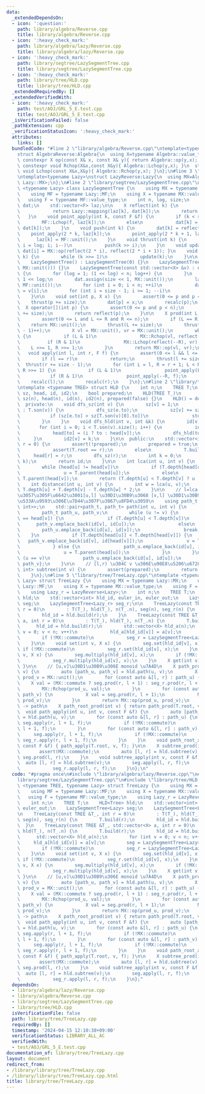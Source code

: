 ```yaml
---
data:
  _extendedDependsOn:
  - icon: ':question:'
    path: library/algebra/Reverse.cpp
    title: library/algebra/Reverse.cpp
  - icon: ':heavy_check_mark:'
    path: library/algebra/lazy/Reverse.cpp
    title: library/algebra/lazy/Reverse.cpp
  - icon: ':heavy_check_mark:'
    path: library/segtree/LazySegmentTree.cpp
    title: library/segtree/LazySegmentTree.cpp
  - icon: ':heavy_check_mark:'
    path: library/tree/HLD.cpp
    title: library/tree/HLD.cpp
  _extendedRequiredBy: []
  _extendedVerifiedWith:
  - icon: ':heavy_check_mark:'
    path: test/AOJ/GRL_5_E.test.cpp
    title: test/AOJ/GRL_5_E.test.cpp
  _isVerificationFailed: false
  _pathExtension: cpp
  _verificationStatusIcon: ':heavy_check_mark:'
  attributes:
    links: []
  bundledCode: "#line 2 \"library/algebra/Reverse.cpp\"\ntemplate<typename Algebra>\n\
    struct AlgebraReverse:Algebra{\n  using X=typename Algebra::value_type;\n  static\
    \ constexpr X op(const X& x, const X& y){ return Algebra::op(y,x); }\n  static\
    \ constexpr void Rchop(X&x,const X&y){ Algebra::Lchop(y,x); }\n  static constexpr\
    \ void Lchop(const X&x,X&y){ Algebra::Rchop(y,x); }\n};\n#line 3 \"library/algebra/lazy/Reverse.cpp\"\
    \ntemplate<typename Lazy>\nstruct LazyReverse:Lazy{\n  using MX=AlgebraReverse<typename\
    \ Lazy::MX>;\n};\n#line 2 \"library/segtree/LazySegmentTree.cpp\"\n\ntemplate\
    \ <typename Lazy> class LazySegmentTree {\n    using MX = typename Lazy::MX;\n\
    \    using MF = typename Lazy::MF;\n    using X = typename MX::value_type;\n \
    \   using F = typename MF::value_type;\n    int n, log, size;\n    std::vector<X>\
    \ dat;\n    std::vector<F> laz;\n\n    X reflect(int k) {\n        if (k < size)\n\
    \            return Lazy::mapping(laz[k], dat[k]);\n        return dat[k];\n \
    \   }\n    void point_apply(int k, const F &f) {\n        if (k < size)\n    \
    \        MF::Lchop(f, laz[k]);\n        else\n            dat[k] = Lazy::mapping(f,\
    \ dat[k]);\n    }\n    void push(int k) {\n        dat[k] = reflect(k);\n    \
    \    point_apply(2 * k, laz[k]);\n        point_apply(2 * k + 1, laz[k]);\n  \
    \      laz[k] = MF::unit();\n    }\n    void thrust(int k) {\n        for (int\
    \ i = log; i; i--)\n            push(k >> i);\n    }\n    void update(int i) {\
    \ dat[i] = MX::op(reflect(2 * i), reflect(2 * i + 1)); }\n    void recalc(int\
    \ k) {\n        while (k >>= 1)\n            update(k);\n    }\n\n  public:\n\
    \    LazySegmentTree() : LazySegmentTree(0) {}\n    LazySegmentTree(int n) : LazySegmentTree(std::vector<X>(n,\
    \ MX::unit())) {}\n    LazySegmentTree(const std::vector<X> &v) : n(v.size())\
    \ {\n        for (log = 1; (1 << log) < n; log++) {\n        }\n        size =\
    \ 1 << log;\n        dat.assign(size << 1, MX::unit());\n        laz.assign(size,\
    \ MF::unit());\n        for (int i = 0; i < n; ++i)\n            dat[size + i]\
    \ = v[i];\n        for (int i = size - 1; i >= 1; --i)\n            update(i);\n\
    \    }\n\n    void set(int p, X x) {\n        assert(0 <= p and p < n);\n    \
    \    thrust(p += size);\n        dat[p] = x;\n        recalc(p);\n    }\n\n  \
    \  X operator[](int p) {\n        assert(0 <= p and p < n);\n        thrust(p\
    \ += size);\n        return reflect(p);\n    }\n\n    X prod(int L, int R) {\n\
    \        assert(0 <= L and L <= R and R <= n);\n        if (L == R)\n        \
    \    return MX::unit();\n        thrust(L += size);\n        thrust((R += size\
    \ - 1)++);\n        X vl = MX::unit(), vr = MX::unit();\n        while (L < R)\
    \ {\n            if (L & 1)\n                MX::Rchop(vl, reflect(L++));\n  \
    \          if (R & 1)\n                MX::Lchop(reflect(--R), vr);\n        \
    \    L >>= 1, R >>= 1;\n        }\n        return MX::op(vl, vr);\n    }\n\n \
    \   void apply(int l, int r, F f) {\n        assert(0 <= l && l <= r && r <= n);\n\
    \        if (l == r)\n            return;\n        thrust(l += size);\n      \
    \  thrust(r += size - 1);\n        for (int L = l, R = r + 1; L < R; L >>= 1,\
    \ R >>= 1) {\n            if (L & 1)\n                point_apply(L++, f);\n \
    \           if (R & 1)\n                point_apply(--R, f);\n        }\n    \
    \    recalc(l);\n        recalc(r);\n    }\n};\n#line 2 \"library/tree/HLD.cpp\"\
    \ntemplate <typename TREE> struct HLD {\n    int n;\n    TREE T;\n    std::vector<int>\
    \ sz, head, id, id2;\n    bool prepared;\n    HLD(TREE T_)\n        : T(T_), n(T_.n),\
    \ sz(n), head(n), id(n), id2(n), prepared(false) {}\n    HLD() = default;\n\n\
    \  private:\n    void dfs_sz(int v) {\n        sz[v] = 1;\n        for (auto &e\
    \ : T.son(v)) {\n            dfs_sz(e.to);\n            sz[v] += sz[e.to];\n \
    \           if (sz[e.to] > sz[T.son(v)[0].to])\n                std::swap(e, T.son(v)[0]);\n\
    \        }\n    }\n    void dfs_hld(int v, int &k) {\n        id[v] = k++;\n \
    \       for (int i = 0; i < T.son(v).size(); i++) {\n            int to = T.son(v)[i];\n\
    \            head[to] = (i ? to : head[v]);\n            dfs_hld(to, k);\n   \
    \     }\n        id2[v] = k;\n    }\n\n  public:\n    std::vector<int> build(int\
    \ r = 0) {\n        assert(!prepared);\n        prepared = true;\n        if (~T.root)\n\
    \            assert(T.root == r);\n        else\n            T.build(r);\n   \
    \     head[r] = r;\n        dfs_sz(r);\n        int k = 0;\n        dfs_hld(r,\
    \ k);\n        return id;\n    }\n\n    int lca(int u, int v) {\n        assert(prepared);\n\
    \        while (head[u] != head[v])\n            if (T.depth[head[u]] > T.depth[head[v]])\n\
    \                u = T.parent(head[u]);\n            else\n                v =\
    \ T.parent(head[v]);\n        return (T.depth[u] < T.depth[v] ? u : v);\n    }\n\
    \    int distance(int u, int v) {\n        int w = lca(u, v);\n        return\
    \ T.depth[u] + T.depth[v] - T.depth[w] * 2;\n    }\n\n    // l=lca(u,v) \u3068\
    \u3057\u305F\u6642\u3001[u,l] \u30D1\u30B9\u3068 [v,l] \u30D1\u30B9 \u3092\u9589\
    \u533A\u9593\u306E\u7D44\u307F\u3067\u8FD4\u3059\n    using path_t = std::vector<std::pair<int,\
    \ int>>;\n    std::pair<path_t, path_t> path(int u, int v) {\n        assert(prepared);\n\
    \        path_t path_u, path_v;\n        while (u != v) {\n            if (head[u]\
    \ == head[v]) {\n                if (T.depth[u] < T.depth[v])\n              \
    \      path_v.emplace_back(id[v], id[u]);\n                else\n            \
    \        path_u.emplace_back(id[u], id[v]);\n                break;\n        \
    \    }\n            if (T.depth[head[u]] < T.depth[head[v]]) {\n             \
    \   path_v.emplace_back(id[v], id[head[v]]);\n                v = T.parent(head[v]);\n\
    \            } else {\n                path_u.emplace_back(id[u], id[head[u]]);\n\
    \                u = T.parent(head[u]);\n            }\n        }\n        if\
    \ (u == v)\n            path_u.emplace_back(id[u], id[u]);\n        return {path_u,\
    \ path_v};\n    }\n\n    // [l,r) \u304C v \u306E\u90E8\u5206\u6728\n    std::pair<int,\
    \ int> subtree(int v) {\n        assert(prepared);\n        return {id[v], id2[v]};\n\
    \    }\n};\n#line 5 \"library/tree/TreeLazy.cpp\"\ntemplate <typename TREE, typename\
    \ Lazy> struct TreeLazy {\n    using MX = typename Lazy::MX;\n    using MF = typename\
    \ Lazy::MF;\n    using X = typename MX::value_type;\n    using F = typename MF::value_type;\n\
    \    using Lazy_r = LazyReverse<Lazy>;\n    int n;\n    TREE T;\n    HLD<Tree>\
    \ hld;\n    std::vector<int> hld_id, euler_in, euler_out;\n    LazySegmentTree<Lazy>\
    \ seg;\n    LazySegmentTree<Lazy_r> seg_r;\n\n    TreeLazy(const TREE &T_, int\
    \ r = 0)\n        : T(T_), hld(T_), n(T_.n), seg(n), seg_r(n) {\n        T.build(r);\n\
    \        hld_id = hld.build(r);\n    }\n    TreeLazy(const TREE &T_, std::vector<X>\
    \ a, int r = 0)\n        : T(T_), hld(T_), n(T_.n) {\n        T.build(r);\n  \
    \      hld_id = hld.build(r);\n        std::vector<X> hld_a(n);\n        for (int\
    \ v = 0; v < n; v++)\n            hld_a[hld_id[v]] = a[v];\n        seg = LazySegmentTree<Lazy>(hld_a);\n\
    \        if (!MX::commute)\n            seg_r = LazySegmentTree<Lazy_r>(hld_a);\n\
    \    }\n\n    void set(int v, X x) {\n        seg.set(hld_id[v], x);\n       \
    \ if (!MX::commute)\n            seg_r.set(hld_id[v], x);\n    }\n    void multiply(int\
    \ v, X x) {\n        seg.multiply(hld_id[v], x);\n        if (!MX::commute)\n\
    \            seg_r.multiply(hld_id[v], x);\n    }\n    X get(int v) { return seg.get(hld_id[v]);\
    \ }\n\n    // [u,v]\u30D1\u30B9\u306E monoid \u7A4D\n    X path_prod(int u, int\
    \ v) {\n        auto [path_u, path_v] = hld.path(u, v);\n        X prod_u = MX::unit(),\
    \ prod_v = MX::unit();\n        for (const auto &[l, r] : path_u) {\n        \
    \    X val = (MX::commute ? seg.prod(r, l + 1) : seg_r.prod(r, l + 1));\n    \
    \        MX::Rchop(prod_u, val);\n        }\n        for (const auto &[l, r] :\
    \ path_v) {\n            X val = seg.prod(r, l + 1);\n            MX::Lchop(val,\
    \ prod_v);\n        }\n        return MX::op(prod_u, prod_v);\n    }\n    // root\
    \ -> path\n    X path_root_prod(int v) { return path_prod(T.root, v); }\n\n  \
    \  void path_apply(int u, int v, const F &f) {\n        auto [path_u, path_v]\
    \ = hld.path(u, v);\n        for (const auto &[l, r] : path_u) {\n           \
    \ seg.apply(r, l + 1, f);\n            if (!MX::commute)\n                seg_r.apply(r,\
    \ l + 1, f);\n        }\n        for (const auto &[l, r] : path_v) {\n       \
    \     seg.apply(r, l + 1, f);\n            if (!MX::commute)\n               \
    \ seg_r.apply(r, l + 1, f);\n        }\n    }\n    void path_root_apply(int v,\
    \ const F &f) { path_apply(T.root, v, f); }\n\n    X subtree_prod(int v) {\n \
    \       assert(MX::commute);\n        auto [l, r] = hld.subtree(v);\n        return\
    \ seg.prod(l, r);\n    }\n    void subtree_apply(int v, const F &f) {\n      \
    \  auto [l, r] = hld.subtree(v);\n        seg.apply(l, r, f);\n        if (!MX::commute)\n\
    \            seg_r.apply(l, r, f);\n    }\n};\n"
  code: "#pragma once\n#include \"library/algebra/lazy/Reverse.cpp\"\n#include \"\
    library/segtree/LazySegmentTree.cpp\"\n#include \"library/tree/HLD.cpp\"\ntemplate\
    \ <typename TREE, typename Lazy> struct TreeLazy {\n    using MX = typename Lazy::MX;\n\
    \    using MF = typename Lazy::MF;\n    using X = typename MX::value_type;\n \
    \   using F = typename MF::value_type;\n    using Lazy_r = LazyReverse<Lazy>;\n\
    \    int n;\n    TREE T;\n    HLD<Tree> hld;\n    std::vector<int> hld_id, euler_in,\
    \ euler_out;\n    LazySegmentTree<Lazy> seg;\n    LazySegmentTree<Lazy_r> seg_r;\n\
    \n    TreeLazy(const TREE &T_, int r = 0)\n        : T(T_), hld(T_), n(T_.n),\
    \ seg(n), seg_r(n) {\n        T.build(r);\n        hld_id = hld.build(r);\n  \
    \  }\n    TreeLazy(const TREE &T_, std::vector<X> a, int r = 0)\n        : T(T_),\
    \ hld(T_), n(T_.n) {\n        T.build(r);\n        hld_id = hld.build(r);\n  \
    \      std::vector<X> hld_a(n);\n        for (int v = 0; v < n; v++)\n       \
    \     hld_a[hld_id[v]] = a[v];\n        seg = LazySegmentTree<Lazy>(hld_a);\n\
    \        if (!MX::commute)\n            seg_r = LazySegmentTree<Lazy_r>(hld_a);\n\
    \    }\n\n    void set(int v, X x) {\n        seg.set(hld_id[v], x);\n       \
    \ if (!MX::commute)\n            seg_r.set(hld_id[v], x);\n    }\n    void multiply(int\
    \ v, X x) {\n        seg.multiply(hld_id[v], x);\n        if (!MX::commute)\n\
    \            seg_r.multiply(hld_id[v], x);\n    }\n    X get(int v) { return seg.get(hld_id[v]);\
    \ }\n\n    // [u,v]\u30D1\u30B9\u306E monoid \u7A4D\n    X path_prod(int u, int\
    \ v) {\n        auto [path_u, path_v] = hld.path(u, v);\n        X prod_u = MX::unit(),\
    \ prod_v = MX::unit();\n        for (const auto &[l, r] : path_u) {\n        \
    \    X val = (MX::commute ? seg.prod(r, l + 1) : seg_r.prod(r, l + 1));\n    \
    \        MX::Rchop(prod_u, val);\n        }\n        for (const auto &[l, r] :\
    \ path_v) {\n            X val = seg.prod(r, l + 1);\n            MX::Lchop(val,\
    \ prod_v);\n        }\n        return MX::op(prod_u, prod_v);\n    }\n    // root\
    \ -> path\n    X path_root_prod(int v) { return path_prod(T.root, v); }\n\n  \
    \  void path_apply(int u, int v, const F &f) {\n        auto [path_u, path_v]\
    \ = hld.path(u, v);\n        for (const auto &[l, r] : path_u) {\n           \
    \ seg.apply(r, l + 1, f);\n            if (!MX::commute)\n                seg_r.apply(r,\
    \ l + 1, f);\n        }\n        for (const auto &[l, r] : path_v) {\n       \
    \     seg.apply(r, l + 1, f);\n            if (!MX::commute)\n               \
    \ seg_r.apply(r, l + 1, f);\n        }\n    }\n    void path_root_apply(int v,\
    \ const F &f) { path_apply(T.root, v, f); }\n\n    X subtree_prod(int v) {\n \
    \       assert(MX::commute);\n        auto [l, r] = hld.subtree(v);\n        return\
    \ seg.prod(l, r);\n    }\n    void subtree_apply(int v, const F &f) {\n      \
    \  auto [l, r] = hld.subtree(v);\n        seg.apply(l, r, f);\n        if (!MX::commute)\n\
    \            seg_r.apply(l, r, f);\n    }\n};"
  dependsOn:
  - library/algebra/lazy/Reverse.cpp
  - library/algebra/Reverse.cpp
  - library/segtree/LazySegmentTree.cpp
  - library/tree/HLD.cpp
  isVerificationFile: false
  path: library/tree/TreeLazy.cpp
  requiredBy: []
  timestamp: '2024-04-15 12:10:38+09:00'
  verificationStatus: LIBRARY_ALL_AC
  verifiedWith:
  - test/AOJ/GRL_5_E.test.cpp
documentation_of: library/tree/TreeLazy.cpp
layout: document
redirect_from:
- /library/library/tree/TreeLazy.cpp
- /library/library/tree/TreeLazy.cpp.html
title: library/tree/TreeLazy.cpp
---
```

